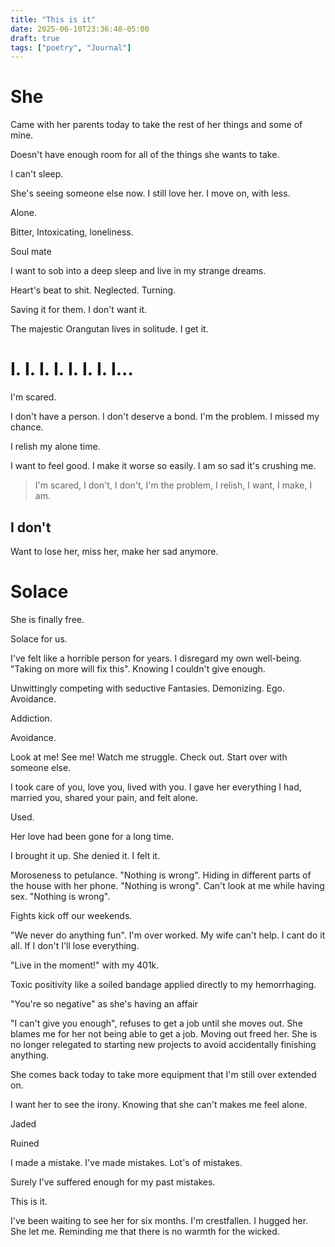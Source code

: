 ```yaml
---
title: "This is it"
date: 2025-06-10T23:36:48-05:00
draft: true
tags: ["poetry", "Journal"]
---
```


# She

Came with her parents today to take the rest of her things and some of mine.

Doesn't have enough room for all of the things she wants to take.

I can't sleep.

She's seeing someone else now. I still love her. I move on, with less.

Alone.

Bitter, Intoxicating, loneliness. 

Soul mate

I want to sob into a deep sleep and live in my strange dreams.

Heart's beat to shit. Neglected. Turning.

Saving it for them. I don't want it. 

The majestic Orangutan lives in solitude. I get it.


# I. I. I. I. I. I. I. I...

I'm scared.

I don't have a person. I don't deserve a bond. I'm the problem. I missed my chance.

I relish my alone time. 

I want to feel good. I make it worse so easily. I am so sad it's crushing me. 

> I'm scared, I don't, I don't, I'm the problem, I relish, I want, I make, I am. 

## I don't

Want to lose her, miss her, make her sad anymore.

# Solace

She is finally free. 

Solace for us. 

I've felt like a horrible person for years. I disregard my own well-being. "Taking on more will fix this". Knowing I couldn't give enough.

Unwittingly competing with seductive Fantasies. Demonizing. Ego. Avoidance. 

Addiction.

Avoidance.

Look at me! See me! Watch me struggle. Check out. Start over with someone else.

I took care of you, love you, lived with you. I gave her everything I had, married you, shared your pain, and felt alone.

Used.

Her love had been gone for a long time. 

I brought it up. She denied it. I felt it.

Moroseness to petulance. "Nothing is wrong". Hiding in different parts of the house with her phone. "Nothing is wrong". Can't look at me while having sex. "Nothing is wrong".

Fights kick off our weekends.

"We never do anything fun". I'm over worked. My wife can't help. I cant do it all. If I don't I'll lose everything.

"Live in the moment!" with my 401k. 

Toxic positivity like a soiled bandage applied directly to my hemorrhaging.

"You're so negative" as she's having an affair

"I can't give you enough", refuses to get a job until she moves out. She blames  me for her not being able to get a job. Moving out freed her. She is no longer relegated to starting new projects to avoid accidentally finishing anything.  

She comes back today to take more equipment that I'm still over extended on.

I want her to see the irony. Knowing that she can't makes me feel alone.

Jaded

Ruined

I made a mistake. I've made mistakes. Lot's of mistakes.

Surely I've suffered enough for my past mistakes.

This is it.

I've been waiting to see her for six months.
I'm crestfallen. I hugged her. She let me. Reminding me that there is no warmth for the wicked.
